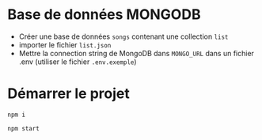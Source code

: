 # Base de données MONGODB
- Créer une base de données ```songs``` contenant une collection ```list```
- importer le fichier ```list.json```
- Mettre la connection string de MongoDB dans ```MONGO_URL``` dans un fichier .env (utiliser le fichier ```.env.exemple```)


# Démarrer le projet 
```npm i```

```npm start```
